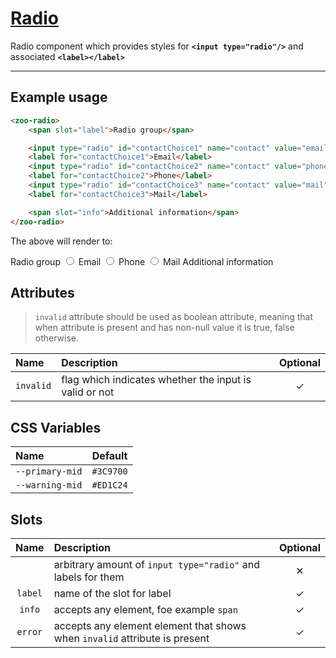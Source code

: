 # [Radio](#radio)

Radio component which provides styles for **`<input type="radio"/>`** and associated **`<label></label>`**

***

## Example usage

```HTML
<zoo-radio>
	<span slot="label">Radio group</span>

	<input type="radio" id="contactChoice1" name="contact" value="email">
	<label for="contactChoice1">Email</label>
	<input type="radio" id="contactChoice2" name="contact" value="phone">
	<label for="contactChoice2">Phone</label>
	<input type="radio" id="contactChoice3" name="contact" value="mail">
	<label for="contactChoice3">Mail</label>

	<span slot="info">Additional information</span>
</zoo-radio>
```

The above will render to:

<zoo-radio>
	<span slot="label">Radio group</span>
	<input type="radio" id="contactChoice1" name="contact" value="email"/>
	<label for="contactChoice1">Email</label>
	<input type="radio" id="contactChoice2" name="contact" value="phone"/>
	<label for="contactChoice2">Phone</label>
	<input type="radio" id="contactChoice3" name="contact" value="mail"/>
	<label for="contactChoice3">Mail</label>
	<span slot="info">Additional information</span>
</zoo-radio>

## Attributes

> `invalid` attribute should be used as boolean attribute, meaning that when attribute is present and has non-null value it is true, false otherwise.

| **Name**  | **Description**                                        | **Optional** |
| :-------- | :----------------------------------------------------- | :----------: |
| `invalid` | flag which indicates whether the input is valid or not |   &#10003;   |

## CSS Variables

| **Name**        | **Default** |
| :-------------- | :---------: |
| `--primary-mid` |  `#3C9700`  |
| `--warning-mid` |  `#ED1C24`  |

## Slots

| **Name** | **Description**                                                            | **Optional** |
| :------: | :------------------------------------------------------------------------- | :----------: |
|          | arbitrary amount of `input type="radio"` and labels for them               |   &#10005;   |
| `label`  | name of the slot for label                                                 |   &#10003;   |
|  `info`  | accepts any element, foe example `span`                                    |   &#10003;   |
| `error`  | accepts any element element that shows when `invalid` attribute is present |   &#10003;   |
